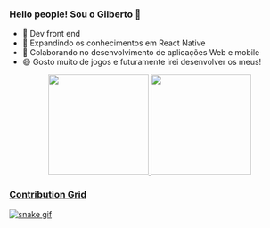 ### Hello people! Sou o Gilberto 👋

- 🔭 Dev front end
- 🌱 Expandindo os conhecimentos em React Native
- 👯 Colaborando no desenvolvimento de aplicações Web e mobile
- 😄 Gosto muito de jogos e futuramente irei desenvolver os meus!


<!--
https://dev.to/mishmanners/how-to-enable-github-actions-on-your-profile-readme-for-a-contribution-graph-4l66
-->

<div align="center">
  <a href="https://github.com/gilberto-filho10">
  <img height="180em" src="https://github-readme-stats.vercel.app/api?username=gilberto-filho10&show_icons=true&theme=dracula&include_all_commits=true&count_private=true"/>
  <img height="180em" src="https://github-readme-stats.vercel.app/api/top-langs/?username=gilberto-filho10&layout=compact&langs_count=7&theme=dracula"/>
</div>

### Contribution Grid
![snake gif](https://github.com/gilberto-filho10/gilberto-filho10/blob/output/github-contribution-grid-snake.gif)
